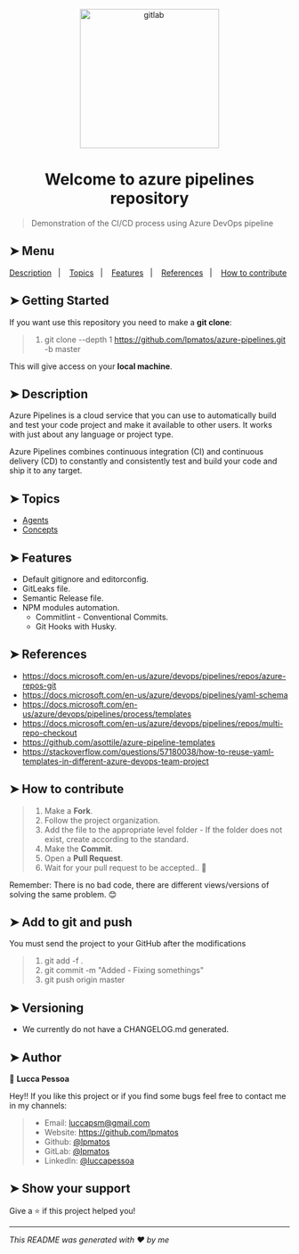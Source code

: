 <p align="center">
  <img alt="gitlab" src="https://res.cloudinary.com/practicaldev/image/fetch/s--goZ15AQs--/c_imagga_scale,f_auto,fl_progressive,h_900,q_auto,w_1600/https://dev-to-uploads.s3.amazonaws.com/i/ic17ec0lhrlqgeb727my.png" width="250px" float="center"/>
</p>

<h1 align="center">Welcome to azure pipelines repository</h1>

> Demonstration of the CI/CD process using Azure DevOps pipeline

## ➤ Menu

<p align="left">
  <a href="#➤-description">Description</a>&nbsp;&nbsp;&nbsp;|&nbsp;&nbsp;&nbsp;
  <a href="#➤-topics">Topics</a>&nbsp;&nbsp;&nbsp;|&nbsp;&nbsp;&nbsp;
  <a href="#➤-features">Features</a>&nbsp;&nbsp;&nbsp;|&nbsp;&nbsp;&nbsp;
  <a href="#➤-references">References</a>&nbsp;&nbsp;&nbsp;|&nbsp;&nbsp;&nbsp;
  <a href="#➤-how-to-contribute">How to contribute</a>
</p>

## ➤ Getting Started

If you want use this repository you need to make a **git clone**:


>
> 1. git clone --depth 1 https://github.com/lpmatos/azure-pipelines.git -b master
>


This will give access on your **local machine**.

## ➤ Description

Azure Pipelines is a cloud service that you can use to automatically build and test your code project and make it available to other users. It works with just about any language or project type.

Azure Pipelines combines continuous integration (CI) and continuous delivery (CD) to constantly and consistently test and build your code and ship it to any target.

## ➤ Topics

* [Agents](./docs/Agents.md)
* [Concepts](./docs/Concepts.md)

## ➤ Features

* Default gitignore and editorconfig.
* GitLeaks file.
* Semantic Release file.
* NPM modules automation.
  * Commitlint - Conventional Commits.
  * Git Hooks with Husky.

## ➤ References

* https://docs.microsoft.com/en-us/azure/devops/pipelines/repos/azure-repos-git
* https://docs.microsoft.com/en-us/azure/devops/pipelines/yaml-schema
* https://docs.microsoft.com/en-us/azure/devops/pipelines/process/templates
* https://docs.microsoft.com/en-us/azure/devops/pipelines/repos/multi-repo-checkout
* https://github.com/asottile/azure-pipeline-templates
* https://stackoverflow.com/questions/57180038/how-to-reuse-yaml-templates-in-different-azure-devops-team-project

## ➤ How to contribute

>
> 1. Make a **Fork**.
> 2. Follow the project organization.
> 3. Add the file to the appropriate level folder - If the folder does not exist, create according to the standard.
> 4. Make the **Commit**.
> 5. Open a **Pull Request**.
> 6. Wait for your pull request to be accepted.. 🚀
>

Remember: There is no bad code, there are different views/versions of solving the same problem. 😊

## ➤ Add to git and push

You must send the project to your GitHub after the modifications

>
> 1. git add -f .
> 2. git commit -m "Added - Fixing somethings"
> 3. git push origin master
>

## ➤ Versioning

- We currently do not have a CHANGELOG.md generated.

## ➤ Author

👤 **Lucca Pessoa**

Hey!! If you like this project or if you find some bugs feel free to contact me in my channels:

>
> * Email: luccapsm@gmail.com
> * Website: https://github.com/lpmatos
> * Github: [@lpmatos](https://github.com/lpmatos)
> * GitLab: [@lpmatos](https://gitlab.com/lpmatos)
> * LinkedIn: [@luccapessoa](https://www.linkedin.com/in/luccapessoa/)
>

## ➤ Show your support

Give a ⭐️ if this project helped you!

---

_This README was generated with ❤️ by me_
